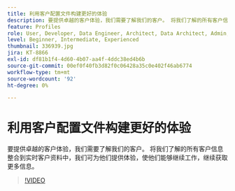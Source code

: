 ```yaml
---
title: 利用客户配置文件构建更好的体验
description: 要提供卓越的客户体验，我们需要了解我们的客户。 将我们了解的所有客户信息整合到实时客户资料中，我们可为他们提供体验，使他们能够继续工作，继续获取更多信息。
feature: Profiles
role: User, Developer, Data Engineer, Architect, Data Architect, Admin, Leader
level: Beginner, Intermediate, Experienced
thumbnail: 336939.jpg
jira: KT-8866
exl-id: df81b1f4-4d60-4b07-aa4f-4ddc38ed4b6b
source-git-commit: 00ef0f40fb3d82f0c06428a35c0e402f46ab6774
workflow-type: tm+mt
source-wordcount: '92'
ht-degree: 0%

---
```


# 利用客户配置文件构建更好的体验

要提供卓越的客户体验，我们需要了解我们的客户。 将我们了解的所有客户信息整合到实时客户资料中，我们可为他们提供体验，使他们能够继续工作，继续获取更多信息。

>[!VIDEO](https://video.tv.adobe.com/v/336939/?learn=on)
